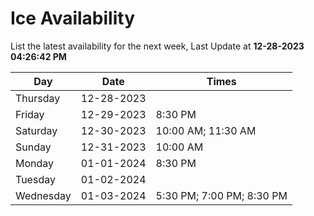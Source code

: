 # Ice Availability

List the latest availability for the next week, Last Update at **12-28-2023 04:26:42 PM**

| Day         | Date        | Times       |
| ----------- | ----------- | ----------- |
|Thursday|12-28-2023||
|Friday|12-29-2023|8:30 PM|
|Saturday|12-30-2023|10:00 AM; 11:30 AM|
|Sunday|12-31-2023|10:00 AM|
|Monday|01-01-2024|8:30 PM|
|Tuesday|01-02-2024||
|Wednesday|01-03-2024|5:30 PM; 7:00 PM; 8:30 PM|
